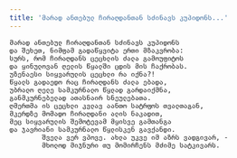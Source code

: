 ```yaml
---
title: 'მარად ანთებულ ჩირაღდანთან სძინავს კუპიდონს...'
---
```


    მარად ანთებულ ჩირაღდანთან სძინავს კუპიდონს
    და შეხეთ, ნიმფამ გადაწყვიტა ერთი მზაკვრობა:
    სურს, რომ ჩირაღდანს ცეცხლის ძალა გამოუფიტოს
    და ყინულოვან ღელის წყალში ცდის მის ჩაქრობას.
    უზენაესი სიყვარულის ცეცხლი რა იქნა?!
    წყალს გადაედო რაც ჩირაღდანს ძალა ებადა,
    უბრალო ღელე სამკურნალო წყლად გარდაიქმნა,
    განმკურნებელად ათასნაირ სნეულებათა.
    ღმერთმა ის ცეცხლი კვლავ აანთო სატრფოს თვალთაგან,
    მკერდზე მომადო ჩირაღდანი ალის ნაკადით,
    მეც სიყვარულის შემოტევამ მყისვე გამთანგა
    და ჯავრიანი სამკურნალო წყლისკენ გავქანდი.
            შველა ვერ ვპოვე. ახლა უკვე იმ აზრს ვადგივარ, -
            მხოლოდ მიჯნური თუ მომირჩენს მძიმე სატკივარს.
